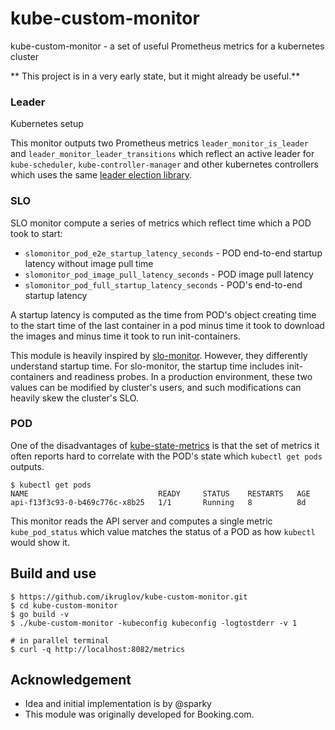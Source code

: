 # kube-custom-monitor
kube-custom-monitor - a set of useful Prometheus metrics for a kubernetes cluster

** This project is in a very early state, but it might already be useful.**

### Leader

Kubernetes setup

This monitor outputs two Prometheus metrics `leader_monitor_is_leader` and
`leader_monitor_leader_transitions` which reflect an active leader for
`kube-scheduler`, `kube-controller-manager` and other kubernetes controllers
which uses the same [leader election
library](https://godoc.org/k8s.io/client-go/tools/leaderelection).

### SLO

SLO monitor compute a series of metrics which reflect time which a POD took to start:

* `slomonitor_pod_e2e_startup_latency_seconds` - POD end-to-end startup latency without image pull time
* `slomonitor_pod_image_pull_latency_seconds` - POD image pull latency
* `slomonitor_pod_full_startup_latency_seconds` - POD's end-to-end startup latency

A startup latency is computed as the time from POD's object creating time to
the start time of the last container in a pod minus time it took to download
the images and minus time it took to run init-containers.

This module is heavily inspired by
[slo-monitor](https://github.com/kubernetes/perf-tests/tree/master/slo-monitor).
However, they differently understand startup time. For slo-monitor, the startup
time includes init-containers and readiness probes. In a production
environment, these two values can be modified by cluster's users, and such
modifications can heavily skew the cluster's SLO.

### POD

One of the disadvantages of
[kube-state-metrics](https://github.com/kubernetes/kube-state-metrics) is that
the set of metrics it often reports hard to correlate with the POD's state
which `kubectl get pods` outputs.


```
$ kubectl get pods
NAME                             READY     STATUS    RESTARTS   AGE
api-f13f3c93-0-b469c776c-x8b25   1/1       Running   8          8d
```

This monitor reads the API server and computes a single metric `kube_pod_status`
which value matches the status of a POD as how `kubectl` would show it.

## Build and use

```
$ https://github.com/ikruglov/kube-custom-monitor.git
$ cd kube-custom-monitor
$ go build -v
$ ./kube-custom-monitor -kubeconfig kubeconfig -logtostderr -v 1

# in parallel terminal
$ curl -q http://localhost:8082/metrics
```

## Acknowledgement
* Idea and initial implementation is by @sparky
* This module was originally developed for Booking.com.
